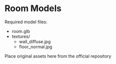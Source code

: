 # Room Models

Required model files:
- room.glb
- textures/
  - wall_diffuse.jpg
  - floor_normal.jpg

Place original assets here from the official repository
